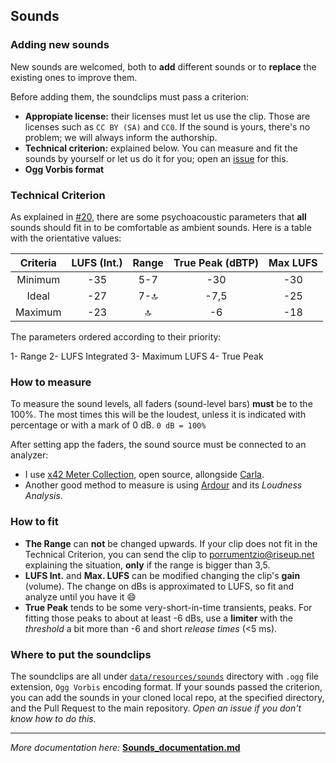 



## Sounds

### Adding new sounds
New sounds are welcomed, both to **add** different sounds or to **replace** the existing ones to improve them.

Before adding them, the soundclips must pass a criterion:
* **Appropiate license:** their licenses must let us use the clip. Those are licenses such as `CC BY (SA)` and `CC0`. If the sound is yours, there's no problem; we will always inform the authorship.
* **Technical criterion:** explained below. You can measure and fit the sounds by yourself or let us do it for you; open an [issue](https://github.com/rafaelmardojai/blanket/issues) for this.
* **Ogg Vorbis format**

### Technical Criterion
As explained in [#20](https://github.com/rafaelmardojai/blanket/issues/20#issue-693420740), there are some psychoacoustic parameters that **all** sounds should fit in to be comfortable as ambient sounds.
Here is a table with the orientative values:

| Criteria    | LUFS (Int.) | Range | True Peak (dBTP) | Max LUFS
| :-:         | :-:         |  :-:  | :-:              | :-:
| Minimum     | -35         | 5-7   | -30              | -30
| Ideal       | -27         | 7-🔝 | -7,5             | -25
| Maximum     | -23         | 🔝   | -6               | -18

The parameters ordered according to their priority:

1- Range
2- LUFS Integrated
3- Maximum LUFS
4- True Peak

### How to measure
To measure the sound levels, all faders (sound-level bars) **must** be to the 100%. The most times this will be the loudest, unless it is indicated with percentage or with a mark of 0 dB.
`0 dB = 100%`

After setting app the faders, the sound source must be connected to an analyzer:
* I use [x42 Meter Collection](http://x42-plugins.com/x42/x42-meters#EBUr128), open source, allongside [Carla](https://kx.studio/Applications:Carla).
* Another good method to measure is using [Ardour](https://ardour.org) and its _Loudness Analysis_.

### How to fit
* **The Range** can **not** be changed upwards. If your clip does not fit in the Technical Criterion, you can send the clip to [porrumentzio@riseup.net](mailto:porrumentzio@riseup.net) explaining the situation, **only** if the range is bigger than 3,5.
* **LUFS Int.** and **Max. LUFS** can be modified changing the clip's **gain** (volume). The change on dBs is approximated to LUFS, so fit and analyze until you have it 😄
* **True Peak** tends to be some very-short-in-time transients, peaks. For fitting those peaks to about at least -6 dBs, use a **limiter** with the _threshold_ a bit more than -6 and short _release times_ (<5 ms).

### Where to put the soundclips
The soundclips are all under [`data/resources/sounds`](https://github.com/rafaelmardojai/blanket/tree/master/data/resources/sounds) directory with `.ogg` file extension, `Ogg Vorbis` encoding format.
If your sounds passed the criterion, you can add the sounds in your cloned local repo, at the specified directory, and the Pull Request to the main repository. _Open an issue if you don't know how to do this._

_______
_More documentation here:_ [**Sounds_documentation.md**](https://github.com/rafaelmardojai/blanket/blob/master/doc/Sounds_documentation.md)
